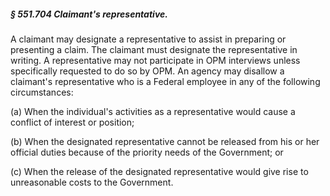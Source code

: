 ##### § 551.704 Claimant's representative. #####

A claimant may designate a representative to assist in preparing or presenting a claim. The claimant must designate the representative in writing. A representative may not participate in OPM interviews unless specifically requested to do so by OPM. An agency may disallow a claimant's representative who is a Federal employee in any of the following circumstances:

(a) When the individual's activities as a representative would cause a conflict of interest or position;

(b) When the designated representative cannot be released from his or her official duties because of the priority needs of the Government; or

(c) When the release of the designated representative would give rise to unreasonable costs to the Government.